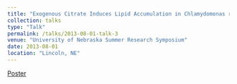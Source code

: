 ```yaml
---
title: "Exogenous Citrate Induces Lipid Accumulation in Chlamydomonas reinhardtii. University of Nebraska Summer Research Symposium "
collection: talks
type: "Talk"
permalink: /talks/2013-08-01-talk-3
venue: "University of Nebraska Summer Research Symposium"
date: 2013-08-01
location: "Lincoln, NE"
---
```


[Poster](file/Tu_Poster_06Aug13v1CD2v1.pdf)

